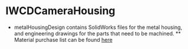 # IWCDCameraHousing

* metalHousingDesign contains SolidWorks files for the metal housing, and engineering drawings for the parts that need to be machined. 
** Material purchase list can be found [here](https://docs.google.com/spreadsheets/d/14c0sQv2Obbbmb6hUaK7rj2h6zKZg8cWHZIx4L92i6jI/edit?usp=sharing)
